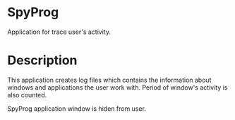 # SpyProg
Application for trace user's activity. 
# Description
This application creates log files which contains the information about windows and applications the user work with. Period of window's activity is also counted.

SpyProg application window is hiden from user. 
